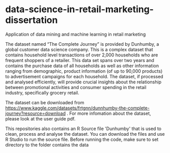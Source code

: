 # data-science-in-retail-marketing-dissertation
Application of data mining and machine learning in retail marketing

The dataset named “The Complete Journey” is provided by Dunhumby, a global customer data science company. 
This is a complex dataset that contains household level transactions of over 2,000 households who are frequent shoppers of a retailer. 
This data set spans over two years and contains the purchase data of all households as well as other information ranging from demographic, product information (of up to 90,000 products) to advertisement campaigns for each household. 
The dataset, if processed and analysed efficiently, will provide crucial insights about the relationship between promotional activities and consumer spending in the retail industry, specifically grocery retail.

The dataset can be downloaded from https://www.kaggle.com/datasets/frtgnn/dunnhumby-the-complete-journey?resource=download .
For more infomation about the dataset, please look at the user guide pdf.

This repositories also contains an R Source file 'Dunhumby' that is used to clean, process and analyse the dataset. You can download the files and use R Studio to run the source file. 
Before running the code, make sure to set directory to the folder contains the data
